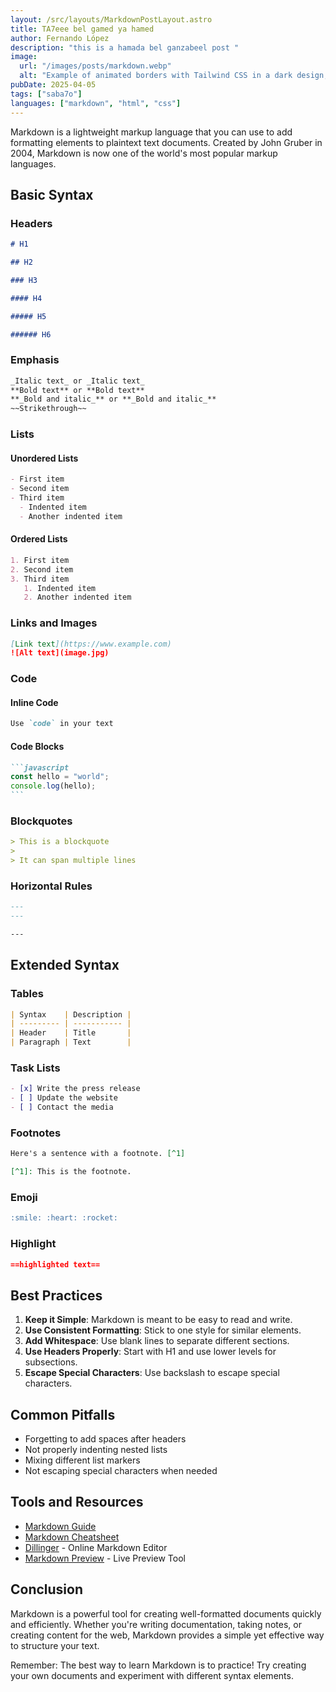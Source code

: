 ```yaml
---
layout: /src/layouts/MarkdownPostLayout.astro
title: TA7eee bel gamed ya hamed
author: Fernando López
description: "this is a hamada bel ganzabeel post "
image:
  url: "/images/posts/markdown.webp"
  alt: "Example of animated borders with Tailwind CSS in a dark design, featuring a vibrant color gradient background."
pubDate: 2025-04-05
tags: ["saba7o"]
languages: ["markdown", "html", "css"]
---
```


Markdown is a lightweight markup language that you can use to add formatting elements to plaintext text documents. Created by John Gruber in 2004, Markdown is now one of the world's most popular markup languages.

## Basic Syntax

### Headers

```markdown
# H1

## H2

### H3

#### H4

##### H5

###### H6
```

### Emphasis

```markdown
_Italic text_ or _Italic text_
**Bold text** or **Bold text**
**_Bold and italic_** or **_Bold and italic_**
~~Strikethrough~~
```

### Lists

#### Unordered Lists

```markdown
- First item
- Second item
- Third item
  - Indented item
  - Another indented item
```

#### Ordered Lists

```markdown
1. First item
2. Second item
3. Third item
   1. Indented item
   2. Another indented item
```

### Links and Images

```markdown
[Link text](https://www.example.com)
![Alt text](image.jpg)
```

### Code

#### Inline Code

```markdown
Use `code` in your text
```

#### Code Blocks

````markdown
```javascript
const hello = "world";
console.log(hello);
```
````

### Blockquotes

```markdown
> This is a blockquote
>
> It can span multiple lines
```

### Horizontal Rules

```markdown
---
---

---
```

## Extended Syntax

### Tables

```markdown
| Syntax    | Description |
| --------- | ----------- |
| Header    | Title       |
| Paragraph | Text        |
```

### Task Lists

```markdown
- [x] Write the press release
- [ ] Update the website
- [ ] Contact the media
```

### Footnotes

```markdown
Here's a sentence with a footnote. [^1]

[^1]: This is the footnote.
```

### Emoji

```markdown
:smile: :heart: :rocket:
```

### Highlight

```markdown
==highlighted text==
```

## Best Practices

1. **Keep it Simple**: Markdown is meant to be easy to read and write.
2. **Use Consistent Formatting**: Stick to one style for similar elements.
3. **Add Whitespace**: Use blank lines to separate different sections.
4. **Use Headers Properly**: Start with H1 and use lower levels for subsections.
5. **Escape Special Characters**: Use backslash to escape special characters.

## Common Pitfalls

- Forgetting to add spaces after headers
- Not properly indenting nested lists
- Mixing different list markers
- Not escaping special characters when needed

## Tools and Resources

- [Markdown Guide](https://www.markdownguide.org/)
- [Markdown Cheatsheet](https://github.com/adam-p/markdown-here/wiki/Markdown-Cheatsheet)
- [Dillinger](https://dillinger.io/) - Online Markdown Editor
- [Markdown Preview](https://markdownlivepreview.com/) - Live Preview Tool

## Conclusion

Markdown is a powerful tool for creating well-formatted documents quickly and efficiently. Whether you're writing documentation, taking notes, or creating content for the web, Markdown provides a simple yet effective way to structure your text.

Remember: The best way to learn Markdown is to practice! Try creating your own documents and experiment with different syntax elements.
